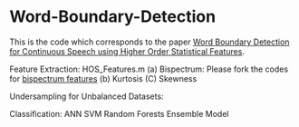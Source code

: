 # Word-Boundary-Detection
This is the code which corresponds to the paper [Word Boundary Detection for Continuous Speech using Higher Order Statistical Features](https://akshaykumarjagadish.github.io/papers/WBD_Website.pdf).

Feature Extraction:
HOS_Features.m
(a) Bispectrum: Please fork the codes for [bispectrum features](https://github.com/creasyw/hopcs/blob/master/matfile/hosa/bispecd.m)
(b) Kurtosis
(C) Skewness

Undersampling for Unbalanced Datasets:


Classification:
ANN
SVM
Random Forests
Ensemble Model

